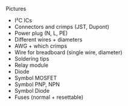 Pictures

* I²C ICs
* Connectors and crimps (JST, Dupont)
* Power plug (N, L, PE)
* Different wires + diameters
* AWG + which crimps
* Wire for breadboard (single wire, diameter)
* Soldering tips
* Relay module
* Diode
* Symbol MOSFET
* Symbol PNP, NPN
* Symbol Diode
* Fuses (normal + resettable)
